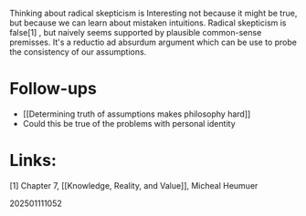 Thinking about radical skepticism is Interesting not because it might be true,  but because we can learn about mistaken intuitions.  Radical skepticism is false[1] , but naively seems supported by plausible common-sense premisses. It's a reductio ad absurdum argument which can be use to probe the consistency of our assumptions. 


# Follow-ups

- [[Determining truth of assumptions makes philosophy  hard]]
- Could this be true of the problems with personal identity 
# Links: 

[1] Chapter 7,  [[Knowledge, Reality, and Value]], Micheal Heumuer 

202501111052
